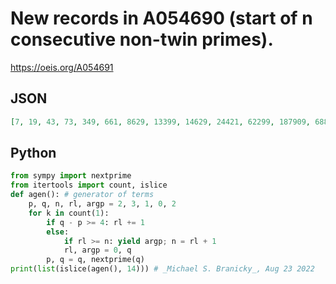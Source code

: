 # New records in A054690 \(start of n consecutive non\-twin primes\)\.
https://oeis.org/A054691
## JSON
```JSON
[7, 19, 43, 73, 349, 661, 8629, 13399, 14629, 24421, 62299, 187909, 688453, 850351, 17382481, 30752233, 32822371, 136283431, 248641039, 255949951, 390817729, 698542489, 1256735191, 1535220499, 1899797989, 2466641071, 4289385523, 24215097499, 42441715489, 43725662623]
```
## Python
```Python
from sympy import nextprime
from itertools import count, islice
def agen(): # generator of terms
    p, q, n, rl, argp = 2, 3, 1, 0, 2
    for k in count(1):
        if q - p >= 4: rl += 1
        else:
            if rl >= n: yield argp; n = rl + 1
            rl, argp = 0, q
        p, q = q, nextprime(q)
print(list(islice(agen(), 14))) # _Michael S. Branicky_, Aug 23 2022
```
